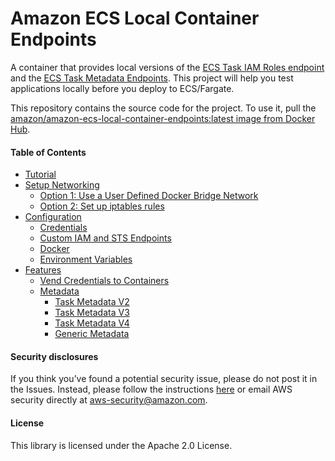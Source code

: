 Amazon ECS Local Container Endpoints
====================================

A container that provides local versions of the [ECS Task IAM Roles endpoint](https://docs.aws.amazon.com/AmazonECS/latest/developerguide/task-iam-roles.html) and the [ECS Task Metadata Endpoints](https://docs.aws.amazon.com/AmazonECS/latest/developerguide/task-metadata-endpoint.html). This project will help you test applications locally before you deploy to ECS/Fargate.

This repository contains the source code for the project. To use it, pull the [amazon/amazon-ecs-local-container-endpoints:latest image from Docker Hub](https://hub.docker.com/r/amazon/amazon-ecs-local-container-endpoints/).

#### Table of Contents
* [Tutorial](https://aws.amazon.com/blogs/compute/a-guide-to-locally-testing-containers-with-amazon-ecs-local-endpoints-and-docker-compose/)
* [Setup Networking](docs/setup-networking.md)
  * [Option 1: Use a User Defined Docker Bridge Network](docs/setup-networking.md#option-1-use-a-user-defined-docker-bridge-network-recommended)
  * [Option 2: Set up iptables rules](docs/setup-networking.md#option-2-set-up-iptables-rules)
* [Configuration](docs/configuration.md)
  * [Credentials](docs/configuration.md#credentials)
  * [Custom IAM and STS Endpoints](docs/configuration.md#custom-iam-and-sts-endpoints)
  * [Docker](docs/configuration.md#docker)
  * [Environment Variables](docs/configuration.md#environment-variables)
* [Features](docs/features.md)
  * [Vend Credentials to Containers](docs/features.md#vend-credentials-to-containers)
  * [Metadata](docs/features.md#metadata)
    * [Task Metadata V2](docs/features.md#task-metadata-v2)
    * [Task Metadata V3](docs/features.md#task-metadata-v3)
    * [Task Metadata V4](docs/features.md#task-metadata-v4)
    * [Generic Metadata](docs/features.md#generic-metadata-injection)

#### Security disclosures

If you think you’ve found a potential security issue, please do not post it in the Issues.  Instead, please follow the instructions [here](https://aws.amazon.com/security/vulnerability-reporting/) or email AWS security directly at [aws-security@amazon.com](mailto:aws-security@amazon.com).

#### License

This library is licensed under the Apache 2.0 License.

